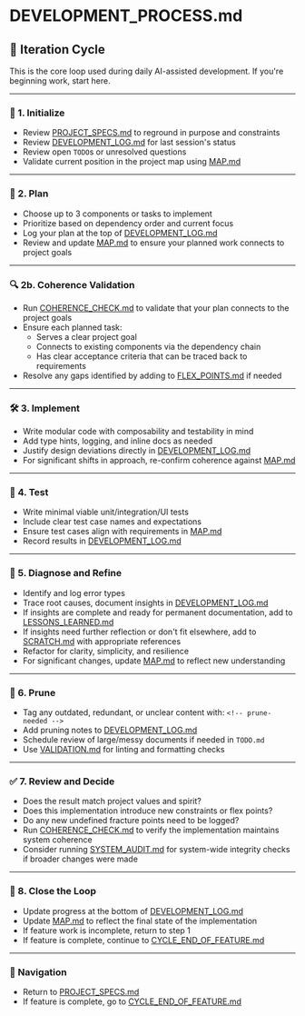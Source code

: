 # DEVELOPMENT_PROCESS.md

## 🔁 Iteration Cycle
This is the core loop used during daily AI-assisted development. If you're beginning work, start here.

---

### 🧭 1. Initialize
- Review [PROJECT_SPECS.md](../project/identity/PROJECT_SPECS.md) to reground in purpose and constraints
- Review [DEVELOPMENT_LOG.md](../project/workspace/DEVELOPMENT_LOG.md) for last session's status
- Review open `TODO`s or unresolved questions
- Validate current position in the project map using [MAP.md](../project/blueprint/MAP.md)

---

### 🧠 2. Plan
- Choose up to 3 components or tasks to implement
- Prioritize based on dependency order and current focus
- Log your plan at the top of [DEVELOPMENT_LOG.md](../project/workspace/DEVELOPMENT_LOG.md)
- Review and update [MAP.md](../project/blueprint/MAP.md) to ensure your planned work connects to project goals

---

### 🔍 2b. Coherence Validation
- Run [COHERENCE_CHECK.md](./COHERENCE_CHECK.md) to validate that your plan connects to the project goals
- Ensure each planned task:
  - Serves a clear project goal
  - Connects to existing components via the dependency chain
  - Has clear acceptance criteria that can be traced back to requirements
- Resolve any gaps identified by adding to [FLEX_POINTS.md](../project/blueprint/FLEX_POINTS.md) if needed

---

### 🛠️ 3. Implement
- Write modular code with composability and testability in mind
- Add type hints, logging, and inline docs as needed
- Justify design deviations directly in [DEVELOPMENT_LOG.md](../project/workspace/DEVELOPMENT_LOG.md)
- For significant shifts in approach, re-confirm coherence against [MAP.md](../project/blueprint/MAP.md)

---

### 🧪 4. Test
- Write minimal viable unit/integration/UI tests
- Include clear test case names and expectations
- Ensure test cases align with requirements in [MAP.md](../project/blueprint/MAP.md)
- Record results in [DEVELOPMENT_LOG.md](../project/workspace/DEVELOPMENT_LOG.md)

---

### 🧹 5. Diagnose and Refine
- Identify and log error types
- Trace root causes, document insights in [DEVELOPMENT_LOG.md](../project/workspace/DEVELOPMENT_LOG.md)
- If insights are complete and ready for permanent documentation, add to [LESSONS_LEARNED.md](../project/workspace/LESSONS_LEARNED.md)
- If insights need further reflection or don't fit elsewhere, add to [SCRATCH.md](../project/workspace/SCRATCH.md) with appropriate references
- Refactor for clarity, simplicity, and resilience
- For significant changes, update [MAP.md](../project/blueprint/MAP.md) to reflect new understanding

---

### 🧽 6. Prune
- Tag any outdated, redundant, or unclear content with: `<!-- prune-needed -->`
- Add pruning notes to [DEVELOPMENT_LOG.md](../project/workspace/DEVELOPMENT_LOG.md)
- Schedule review of large/messy documents if needed in `TODO.md`
- Use [VALIDATION.md](../VALIDATION.md) for linting and formatting checks

---

### ✅ 7. Review and Decide
- Does the result match project values and spirit?
- Does this implementation introduce new constraints or flex points?
- Do any new undefined fracture points need to be logged?
- Run [COHERENCE_CHECK.md](./COHERENCE_CHECK.md) to verify the implementation maintains system coherence
- Consider running [SYSTEM_AUDIT.md](./SYSTEM_AUDIT.md) for system-wide integrity checks if broader changes were made

---

### 📘 8. Close the Loop
- Update progress at the bottom of [DEVELOPMENT_LOG.md](../project/workspace/DEVELOPMENT_LOG.md)
- Update [MAP.md](../project/blueprint/MAP.md) to reflect the final state of the implementation
- If feature work is incomplete, return to step 1
- If feature is complete, continue to [CYCLE_END_OF_FEATURE.md](./CYCLE_END_OF_FEATURE.md)

---

### 🔄 Navigation
- Return to [PROJECT_SPECS.md](../project/identity/PROJECT_SPECS.md)
- If feature is complete, go to [CYCLE_END_OF_FEATURE.md](./CYCLE_END_OF_FEATURE.md)